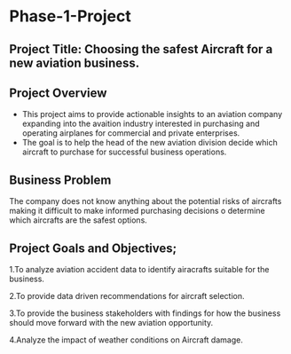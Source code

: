 # Phase-1-Project

## Project Title: Choosing the safest Aircraft for a new aviation business.

## Project Overview
  - This project aims to provide actionable insights to an aviation company expanding into the avaition industry interested in purchasing and operating airplanes for commercial and private enterprises.
  - The goal is to help the head of the new aviation division decide which aircraft to purchase for successful business operations.

## Business Problem
 
 The company does not know anything about the potential risks of aircrafts making it difficult to make informed purchasing decisions o determine which aircrafts are the safest options.

## Project Goals and Objectives;
  
  1.To analyze aviation accident data to identify airacrafts suitable for the business.
  
  2.To provide data driven recommendations for aircraft selection.
  
  3.To provide the business stakeholders with findings for how the business should move forward with the new aviation opportunity.
  
  4.Analyze the impact of weather conditions on Aircraft damage.





